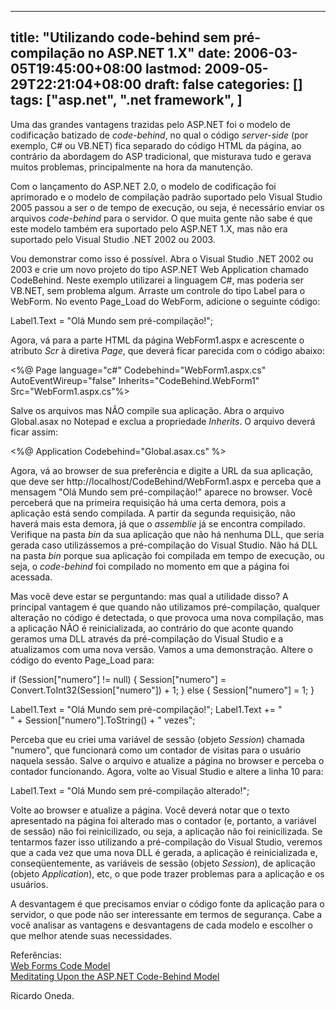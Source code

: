 
---
title: "Utilizando code-behind sem pré-compilação no ASP.NET 1.X"
date: 2006-03-05T19:45:00+08:00
lastmod: 2009-05-29T22:21:04+08:00
draft: false
categories: []
tags: ["asp.net", ".net framework", ]
---


Uma das grandes vantagens trazidas pelo ASP.NET foi o modelo de codificação batizado de *code-behind*, no qual o código *server-side* (por exemplo, C# ou VB.NET) fica separado do código HTML da página, ao contrário da abordagem do ASP tradicional, que misturava tudo e gerava muitos problemas, principalmente na hora da manutenção.

Com o lançamento do ASP.NET 2.0, o modelo de codificação foi aprimorado e o modelo de compilação padrão suportado pelo Visual Studio 2005 passou a ser o de tempo de execução, ou seja, é necessário enviar os arquivos *code-behind* para o servidor. O que muita gente não sabe é que este modelo também era suportado pelo ASP.NET 1.X, mas não era suportado pelo Visual Studio .NET 2002 ou 2003.

Vou demonstrar como isso é possível. Abra o Visual Studio .NET 2002 ou 2003 e crie um novo projeto do tipo ASP.NET Web Application chamado CodeBehind. Neste exemplo utilizarei a linguagem C#, mas poderia ser VB.NET, sem problema algum. Arraste um controle do tipo Label para o WebForm. No evento Page_Load do WebForm, adicione o seguinte código:

Label1.Text = "Olá Mundo sem pré-compilação!";


Agora, vá para a parte HTML da página WebForm1.aspx e acrescente o atributo *Scr* à diretiva *Page*, que deverá ficar parecida com o código abaixo:

<%@ Page language="c#" Codebehind="WebForm1.aspx.cs" AutoEventWireup="false" Inherits="CodeBehind.WebForm1" Src="WebForm1.aspx.cs"%>


Salve os arquivos mas NÃO compile sua aplicação. Abra o arquivo Global.asax no Notepad e exclua a propriedade *Inherits*. O arquivo deverá ficar assim:

<%@ Application Codebehind="Global.asax.cs" %>


Agora, vá ao browser de sua preferência e digite a URL da sua aplicação, que deve ser http://localhost/CodeBehind/WebForm1.aspx e perceba que a mensagem "Olá Mundo sem pré-compilação!" aparece no browser. Você perceberá que na primeira requisição há uma certa demora, pois a aplicação está sendo compilada. A partir da segunda requisição, não haverá mais esta demora, já que o *assemblie* já se encontra compilado. Verifique na pasta *bin* da sua aplicação que não há nenhuma DLL, que seria gerada caso utilizássemos a pré-compilação do Visual Studio. Não há DLL na pasta *bin* porque sua aplicação foi compilada em tempo de execução, ou seja, o *code-behind* foi compilado no momento em que a página foi acessada.

Mas você deve estar se perguntando: mas qual a utilidade disso? A principal vantagem é que quando não utilizamos pré-compilação, qualquer alteração no código é detectada, o que provoca uma nova compilação, mas a aplicação NÃO é reinicializada, ao contrário do que aconte quando geramos uma DLL através da pré-compilação do Visual Studio e a atualizamos com uma nova versão. Vamos a uma demonstração. Altere o código do evento Page_Load para:

 if (Session["numero"] != null)
 {
     Session["numero"] = Convert.ToInt32(Session["numero"]) + 1;
 }
 else
 {
     Session["numero"] = 1;
 }

 Label1.Text = "Olá Mundo sem pré-compilação!";
 Label1.Text += "  
" + Session["numero"].ToString() + " vezes";


Perceba que eu criei uma variável de sessão (objeto *Session*) chamada "numero", que funcionará como um contador de visitas para o usuário naquela sessão. Salve o arquivo e atualize a página no browser e perceba o contador funcionando. Agora, volte ao Visual Studio e altere a linha 10 para:

Label1.Text = "Olá Mundo sem pré-compilação alterado!";


Volte ao browser e atualize a página. Você deverá notar que o texto apresentado na página foi alterado mas o contador (e, portanto, a variável de sessão) não foi reinicilizado, ou seja, a aplicação não foi reinicilizada. Se tentarmos fazer isso utilizando a pré-compilação do Visual Studio, veremos que a cada vez que uma nova DLL é gerada, a aplicação é reinicializada e, conseqüentemente, as variáveis de sessão (objeto *Session*), de aplicação (objeto *Application*), etc, o que pode trazer problemas para a aplicação e os usuários.

A desvantagem é que precisamos enviar o código fonte da aplicação para o servidor, o que pode não ser interessante em termos de segurança. Cabe a você analisar as vantagens e desvantagens de cada modelo e escolher o que melhor atende suas necessidades.

Referências:  
[Web Forms Code Model](http://msdn.microsoft.com/library/default.asp?url=/library/en-us/vbcon/html/vbconwebformscodemodel.asp)  
[Meditating Upon the ASP.NET Code-Behind Model](http://www.codeguru.com/Csharp/.NET/net_general/code-behind/article.php/c4637/)

Ricardo Oneda.

